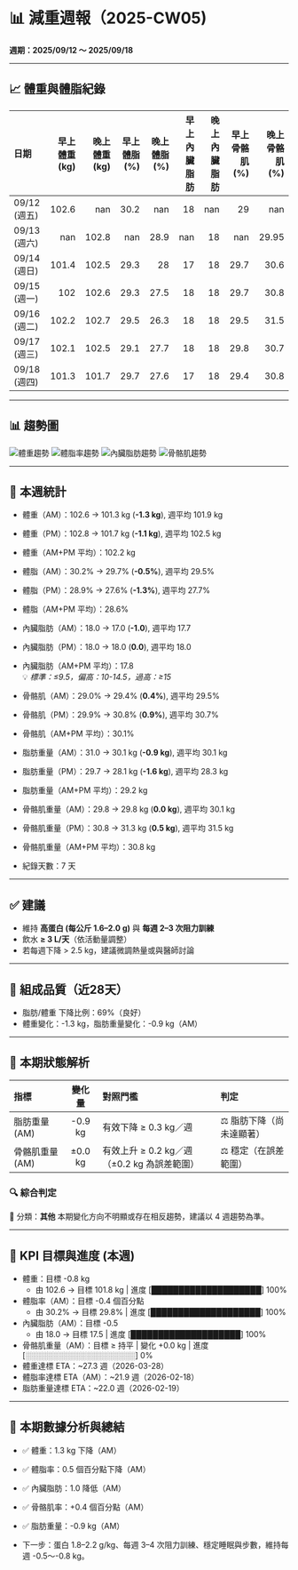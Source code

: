 # 📊 減重週報（2025-CW05)

**週期：2025/09/12 ～ 2025/09/18**  

---

## 📈 體重與體脂紀錄

| 日期         |   早上體重 (kg) |   晚上體重 (kg) |   早上體脂 (%) |   晚上體脂 (%) |   早上內臟脂肪 |   晚上內臟脂肪 |   早上骨骼肌 (%) |   晚上骨骼肌 (%) |
|:-------------|----------------:|----------------:|---------------:|---------------:|---------------:|---------------:|-----------------:|-----------------:|
| 09/12 (週五) |           102.6 |           nan   |           30.2 |          nan   |             18 |            nan |             29   |           nan    |
| 09/13 (週六) |           nan   |           102.8 |          nan   |           28.9 |            nan |             18 |            nan   |            29.95 |
| 09/14 (週日) |           101.4 |           102.5 |           29.3 |           28   |             17 |             18 |             29.7 |            30.6  |
| 09/15 (週一) |           102   |           102.6 |           29.3 |           27.5 |             18 |             18 |             29.7 |            30.8  |
| 09/16 (週二) |           102.2 |           102.7 |           29.5 |           26.3 |             18 |             18 |             29.5 |            31.5  |
| 09/17 (週三) |           102.1 |           102.5 |           29.1 |           27.7 |             18 |             18 |             29.8 |            30.7  |
| 09/18 (週四) |           101.3 |           101.7 |           29.7 |           27.6 |             17 |             18 |             29.4 |            30.8  |

---

## 📊 趨勢圖

![體重趨勢](2025-CW05_weight_trend.png)
![體脂率趨勢](2025-CW05_bodyfat_trend.png)
![內臟脂肪趨勢](2025-CW05_visceral_fat_trend.png)
![骨骼肌趨勢](2025-CW05_muscle_trend.png)

---

## 📌 本週統計

- 體重（AM）：102.6 → 101.3 kg  (**-1.3 kg**), 週平均 101.9 kg  
- 體重（PM）：102.8 → 101.7 kg  (**-1.1 kg**), 週平均 102.5 kg  
- 體重（AM+PM 平均）：102.2 kg  

- 體脂（AM）：30.2% → 29.7%  (**-0.5%**), 週平均 29.5%  
- 體脂（PM）：28.9% → 27.6%  (**-1.3%**), 週平均 27.7%  
- 體脂（AM+PM 平均）：28.6%  

- 內臟脂肪（AM）：18.0 → 17.0  (**-1.0**), 週平均 17.7  
- 內臟脂肪（PM）：18.0 → 18.0  (**0.0**), 週平均 18.0  
- 內臟脂肪（AM+PM 平均）：17.8  
  💡 *標準：≤9.5，偏高：10-14.5，過高：≥15*  

- 骨骼肌（AM）：29.0% → 29.4%  (**0.4%**), 週平均 29.5%  
- 骨骼肌（PM）：29.9% → 30.8%  (**0.9%**), 週平均 30.7%  
- 骨骼肌（AM+PM 平均）：30.1%  

- 脂肪重量（AM）：31.0 → 30.1 kg  (**-0.9 kg**), 週平均 30.1 kg  
- 脂肪重量（PM）：29.7 → 28.1 kg  (**-1.6 kg**), 週平均 28.3 kg  
- 脂肪重量（AM+PM 平均）：29.2 kg  

- 骨骼肌重量（AM）：29.8 → 29.8 kg  (**0.0 kg**), 週平均 30.1 kg  
- 骨骼肌重量（PM）：30.8 → 31.3 kg  (**0.5 kg**), 週平均 31.5 kg  
- 骨骼肌重量（AM+PM 平均）：30.8 kg  

- 紀錄天數：7 天

---

## ✅ 建議
- 維持 **高蛋白 (每公斤 1.6–2.0 g)** 與 **每週 2–3 次阻力訓練**  
- 飲水 **≥ 3 L/天**（依活動量調整）  
- 若每週下降 > 2.5 kg，建議微調熱量或與醫師討論  

---

## 🧪 組成品質（近28天）

- 脂肪/體重 下降比例：69%（良好）  
- 體重變化：-1.3 kg，脂肪重量變化：-0.9 kg（AM）  

---


## 🧭 本期狀態解析

| 指標 | 變化量 | 對照門檻 | 判定 |
|:--|:--:|:--|:--|
| 脂肪重量 (AM) | -0.9 kg | 有效下降 ≥ 0.3 kg／週 | ⚖️ 脂肪下降（尚未達顯著） |
| 骨骼肌重量 (AM) | ±0.0 kg | 有效上升 ≥ 0.2 kg／週（±0.2 kg 為誤差範圍） | ⚖️ 穩定（在誤差範圍） |

### 🔍 綜合判定

🔵 分類：**其他**
本期變化方向不明顯或存在相反趨勢，建議以 4 週趨勢為準。


---

## 🎯 KPI 目標與進度 (本週)

- 體重：目標 -0.8 kg  
  - 由 102.6 → 目標 101.8 kg  | 進度 [████████████████████] 100%  
- 體脂率（AM）：目標 -0.4 個百分點  
  - 由 30.2% → 目標 29.8%  | 進度 [████████████████████] 100%  
- 內臟脂肪（AM）：目標 -0.5  
  - 由 18.0 → 目標 17.5  | 進度 [████████████████████] 100%  
- 骨骼肌重量（AM）：目標 ≥ 持平  | 變化 +0.0 kg  | 進度 [░░░░░░░░░░░░░░░░░░░░] 0%  
- 體重達標 ETA：~27.3 週（2026-03-28）  
- 體脂率達標 ETA（AM）：~21.9 週（2026-02-18）  
- 脂肪重量達標 ETA：~22.0 週（2026-02-19）  

---

## 🧠 本期數據分析與總結

- ✅ 體重：1.3 kg 下降（AM）
- ✅ 體脂率：0.5 個百分點下降（AM）
- ✅ 內臟脂肪：1.0 降低（AM）
- ✅ 骨骼肌率：+0.4 個百分點（AM）
- ✅ 脂肪重量：-0.9 kg（AM）

- 下一步：蛋白 1.8–2.2 g/kg、每週 3–4 次阻力訓練、穩定睡眠與步數，維持每週 -0.5～-0.8 kg。
